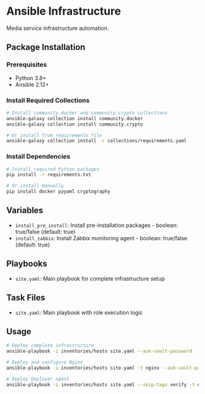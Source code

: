 # Ansible Infrastructure

Media service infrastructure automation.

## Package Installation

### Prerequisites
- Python 3.8+
- Ansible 2.12+

### Install Required Collections
```bash
# Install community.docker and community.crypto collections
ansible-galaxy collection install community.docker
ansible-galaxy collection install community.crypto

# Or install from requirements file
ansible-galaxy collection install -r collections/requirements.yaml
```

### Install Dependencies
```bash
# Install required Python packages
pip install -r requirements.txt

# Or install manually
pip install docker pyyaml cryptography
```

## Variables

- `install_pre_install`: Install pre-installation packages - boolean: true/false (default: true)
- `install_zabbix`: Install Zabbix monitoring agent - boolean: true/false (default: true)

## Playbooks

- `site.yaml`: Main playbook for complete infrastructure setup

## Task Files

- `site.yaml`: Main playbook with role execution logic

## Usage

```bash
# Deploy complete infrastructure
ansible-playbook -i inventories/hosts site.yaml --ask-vault-password

# Deploy and configure Nginx
ansible-playbook -i inventories/hosts site.yaml -t nginx --ask-vault-password

# Deploy Deployer agent
ansible-playbook -i inventories/hosts site.yaml --skip-tags verify -t deploy-agent --ask-vault-password
```
